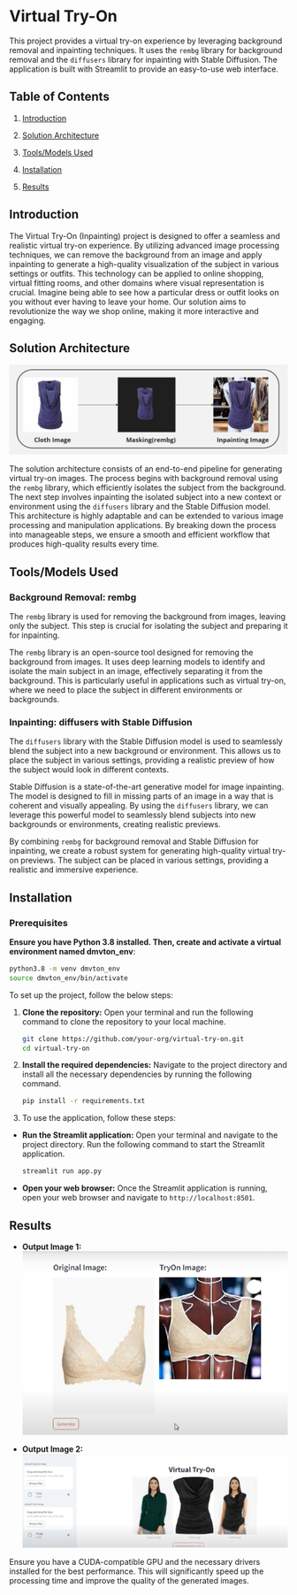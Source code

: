 
# Virtual Try-On

This project provides a virtual try-on experience by leveraging background removal and inpainting techniques. It uses the `rembg` library for background removal and the `diffusers` library for inpainting with Stable Diffusion. The application is built with Streamlit to provide an easy-to-use web interface.

## Table of Contents
1. [Introduction](#introduction)
   
2. [Solution Architecture](#solution-architecture)
   
3. [Tools/Models Used](#toolsmodels-used)

4. [Installation](#installation)

5. [Results](#results)

## Introduction

The Virtual Try-On (Inpainting) project is designed to offer a seamless and realistic virtual try-on experience. By utilizing advanced image processing techniques, we can remove the background from an image and apply inpainting to generate a high-quality visualization of the subject in various settings or outfits. This technology can be applied to online shopping, virtual fitting rooms, and other domains where visual representation is crucial. Imagine being able to see how a particular dress or outfit looks on you without ever having to leave your home. Our solution aims to revolutionize the way we shop online, making it more interactive and engaging.

## Solution Architecture

![Solution Architecture Diagram](https://github.com/Prajnabhandary/VITON/blob/main/Inpainting/Inpainting_arch.jpg)

The solution architecture consists of an end-to-end pipeline for generating virtual try-on images. The process begins with background removal using the `rembg` library, which efficiently isolates the subject from the background. The next step involves inpainting the isolated subject into a new context or environment using the `diffusers` library and the Stable Diffusion model. This architecture is highly adaptable and can be extended to various image processing and manipulation applications. By breaking down the process into manageable steps, we ensure a smooth and efficient workflow that produces high-quality results every time.

## Tools/Models Used

### Background Removal: rembg

The `rembg` library is used for removing the background from images, leaving only the subject. This step is crucial for isolating the subject and preparing it for inpainting.

The `rembg` library is an open-source tool designed for removing the background from images. It uses deep learning models to identify and isolate the main subject in an image, effectively separating it from the background. This is particularly useful in applications such as virtual try-on, where we need to place the subject in different environments or backgrounds.

### Inpainting: diffusers with Stable Diffusion

The `diffusers` library with the Stable Diffusion model is used to seamlessly blend the subject into a new background or environment. This allows us to place the subject in various settings, providing a realistic preview of how the subject would look in different contexts.

Stable Diffusion is a state-of-the-art generative model for image inpainting. The model is designed to fill in missing parts of an image in a way that is coherent and visually appealing. By using the `diffusers` library, we can leverage this powerful model to seamlessly blend subjects into new backgrounds or environments, creating realistic previews.

By combining `rembg` for background removal and Stable Diffusion for inpainting, we create a robust system for generating high-quality virtual try-on previews. The subject can be placed in various settings, providing a realistic and immersive experience.

## Installation

### Prerequisites

 **Ensure you have Python 3.8 installed. Then, create and activate a virtual environment named dmvton_env**:
   ```sh
   python3.8 -m venv dmvton_env
   source dmvton_env/bin/activate
   ```
To set up the project, follow the below steps:

1. **Clone the repository:** Open your terminal and run the following command to clone the repository to your local machine.

    ```sh
    git clone https://github.com/your-org/virtual-try-on.git
    cd virtual-try-on
    ```

2. **Install the required dependencies:** Navigate to the project directory and install all the necessary dependencies by running the following command.

    ```sh
    pip install -r requirements.txt
    ```


3. To use the application, follow these steps:

- **Run the Streamlit application:** Open your terminal and navigate to the project directory. Run the following command to start the Streamlit application.

    ```sh
    streamlit run app.py
    ```

- **Open your web browser:** Once the Streamlit application is running, open your web browser and navigate to `http://localhost:8501`.

## Results

- **Output Image 1:**
  ![Example Input](https://github.com/Prajnabhandary/VITON/blob/main/Inpainting/img_2.png)

- **Output Image 2:**
  ![Example Input](https://github.com/Prajnabhandary/VITON/blob/main/Inpainting/img_4.png)

Ensure you have a CUDA-compatible GPU and the necessary drivers installed for the best performance. This will significantly speed up the processing time and improve the quality of the generated images.
